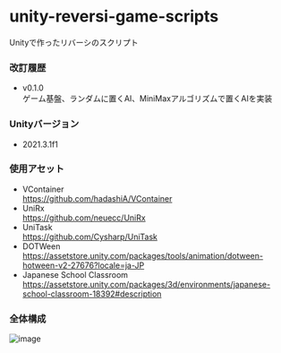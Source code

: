 # unity-reversi-game-scripts
Unityで作ったリバーシのスクリプト</br>
### 改訂履歴
- v0.1.0</br>ゲーム基盤、ランダムに置くAI、MiniMaxアルゴリズムで置くAIを実装
### Unityバージョン<br>
- 2021.3.1f1<br>
### 使用アセット<br>
- VContainer<br>https://github.com/hadashiA/VContainer
- UniRx<br>https://github.com/neuecc/UniRx
- UniTask<br>https://github.com/Cysharp/UniTask
- DOTWeen<br>https://assetstore.unity.com/packages/tools/animation/dotween-hotween-v2-27676?locale=ja-JP
- Japanese School Classroom<br>https://assetstore.unity.com/packages/3d/environments/japanese-school-classroom-18392#description
### 全体構成
![image](https://user-images.githubusercontent.com/77447256/173098676-417f5cb4-62e8-4acd-8fa7-dc01b27208be.png)
